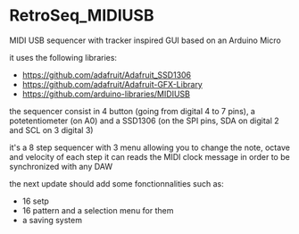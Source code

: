 # RetroSeq_MIDIUSB
MIDI USB sequencer with tracker inspired GUI based on an Arduino Micro

it uses the following libraries:
- https://github.com/adafruit/Adafruit_SSD1306
- https://github.com/adafruit/Adafruit-GFX-Library
- https://github.com/arduino-libraries/MIDIUSB

the sequencer consist in 4 button (going from digital 4 to 7 pins), a potetentiometer (on A0) and a SSD1306 (on the SPI pins, SDA on digital 2 and SCL on 3 digital 3)

it's a 8 step sequencer with 3 menu allowing you to change the note, octave and velocity of each step
it can reads the MIDI clock message in order to be synchronized with any DAW

the next update should add some fonctionnalities such as:
- 16 setp
- 16 pattern and a selection menu for them
- a saving system
